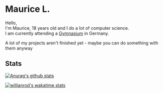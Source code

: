 [youtube_shield]: https://img.shields.io/badge/YouTube-red
[discord_shield]: https://img.shields.io/badge/Discord-blue
[youtube]: youtube.com/channel/UC1XJonqgNCHu1swge8O8ODQ
[discord]: https://discord.gg/QY7mycdGxZ

# Maurice L.
Hello,<br>
I'm Maurice, 18 years old and I do a lot of computer science.<br>
I am currently attending a [Gymnasium](https://en.wikipedia.org/wiki/Gymnasium_(Germany)) in Germany.<br>

A lot of my projects aren't finished yet - maybe you can do something with them anyway

## Stats

[![Anurag's github stats](https://github-readme-stats.vercel.app/api?username=MiauRizius&theme=tokyonight)](https://github.com/anuraghazra/github-readme-stats)

<!--START_SECTION:SHOW_TOTAL_CODE_TIME-->
<!--END_SECTION:SHOW_TOTAL_CODE_TIME-->

<!--START_SECTION:SHOW_LANGUAGE-->
<!--END_SECTION:SHOW_LANGUAGE-->

<!--START_SECTION:SHOW_OS-->
<!--END_SECTION:SHOW_OS-->

<!--
[![Top Langs](https://github-readme-stats.vercel.app/api/top-langs/?username=MiauRizius&layout=compact&theme=tokyonight)](https://github.com/anuraghazra/github-readme-stats)
-->

[![willianrod's wakatime stats](https://github-readme-stats.vercel.app/api/wakatime?username=MiauRizius&theme=tokyonight&layout=compact)](https://github.com/anuraghazra/github-readme-stats)
